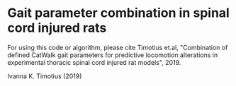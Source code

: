 # Gait parameter combination in spinal cord injured rats
For using this code or algorithm, please cite Timotius et.al, "Combination of defined CatWalk gait parameters for predictive locomotion alterations in experimental thoracic spinal cord injured rat models", 2019.

Ivanna K. Timotius (2019)